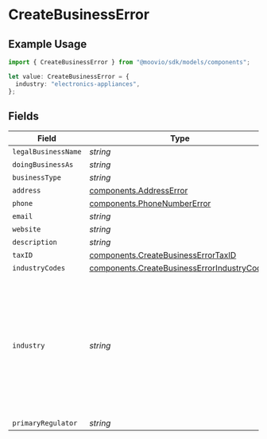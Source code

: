# CreateBusinessError

## Example Usage

```typescript
import { CreateBusinessError } from "@moovio/sdk/models/components";

let value: CreateBusinessError = {
  industry: "electronics-appliances",
};
```

## Fields

| Field                                                                                                                                                                                                                                                 | Type                                                                                                                                                                                                                                                  | Required                                                                                                                                                                                                                                              | Description                                                                                                                                                                                                                                           | Example                                                                                                                                                                                                                                               |
| ----------------------------------------------------------------------------------------------------------------------------------------------------------------------------------------------------------------------------------------------------- | ----------------------------------------------------------------------------------------------------------------------------------------------------------------------------------------------------------------------------------------------------- | ----------------------------------------------------------------------------------------------------------------------------------------------------------------------------------------------------------------------------------------------------- | ----------------------------------------------------------------------------------------------------------------------------------------------------------------------------------------------------------------------------------------------------- | ----------------------------------------------------------------------------------------------------------------------------------------------------------------------------------------------------------------------------------------------------- |
| `legalBusinessName`                                                                                                                                                                                                                                   | *string*                                                                                                                                                                                                                                              | :heavy_minus_sign:                                                                                                                                                                                                                                    | N/A                                                                                                                                                                                                                                                   |                                                                                                                                                                                                                                                       |
| `doingBusinessAs`                                                                                                                                                                                                                                     | *string*                                                                                                                                                                                                                                              | :heavy_minus_sign:                                                                                                                                                                                                                                    | N/A                                                                                                                                                                                                                                                   |                                                                                                                                                                                                                                                       |
| `businessType`                                                                                                                                                                                                                                        | *string*                                                                                                                                                                                                                                              | :heavy_minus_sign:                                                                                                                                                                                                                                    | N/A                                                                                                                                                                                                                                                   |                                                                                                                                                                                                                                                       |
| `address`                                                                                                                                                                                                                                             | [components.AddressError](../../models/components/addresserror.md)                                                                                                                                                                                    | :heavy_minus_sign:                                                                                                                                                                                                                                    | N/A                                                                                                                                                                                                                                                   |                                                                                                                                                                                                                                                       |
| `phone`                                                                                                                                                                                                                                               | [components.PhoneNumberError](../../models/components/phonenumbererror.md)                                                                                                                                                                            | :heavy_minus_sign:                                                                                                                                                                                                                                    | N/A                                                                                                                                                                                                                                                   |                                                                                                                                                                                                                                                       |
| `email`                                                                                                                                                                                                                                               | *string*                                                                                                                                                                                                                                              | :heavy_minus_sign:                                                                                                                                                                                                                                    | N/A                                                                                                                                                                                                                                                   |                                                                                                                                                                                                                                                       |
| `website`                                                                                                                                                                                                                                             | *string*                                                                                                                                                                                                                                              | :heavy_minus_sign:                                                                                                                                                                                                                                    | N/A                                                                                                                                                                                                                                                   |                                                                                                                                                                                                                                                       |
| `description`                                                                                                                                                                                                                                         | *string*                                                                                                                                                                                                                                              | :heavy_minus_sign:                                                                                                                                                                                                                                    | N/A                                                                                                                                                                                                                                                   |                                                                                                                                                                                                                                                       |
| `taxID`                                                                                                                                                                                                                                               | [components.CreateBusinessErrorTaxID](../../models/components/createbusinesserrortaxid.md)                                                                                                                                                            | :heavy_minus_sign:                                                                                                                                                                                                                                    | N/A                                                                                                                                                                                                                                                   |                                                                                                                                                                                                                                                       |
| `industryCodes`                                                                                                                                                                                                                                       | [components.CreateBusinessErrorIndustryCodes](../../models/components/createbusinesserrorindustrycodes.md)                                                                                                                                            | :heavy_minus_sign:                                                                                                                                                                                                                                    | N/A                                                                                                                                                                                                                                                   |                                                                                                                                                                                                                                                       |
| `industry`                                                                                                                                                                                                                                            | *string*                                                                                                                                                                                                                                              | :heavy_minus_sign:                                                                                                                                                                                                                                    | Classification identifier for the industry. Use the [GET industries](https://docs.moov.io/api/enrichment/form-shortening/industries/get/) endpoint to retrieve an array of valid industry details for a merchant, inducing all industry field values. | electronics-appliances                                                                                                                                                                                                                                |
| `primaryRegulator`                                                                                                                                                                                                                                    | *string*                                                                                                                                                                                                                                              | :heavy_minus_sign:                                                                                                                                                                                                                                    | N/A                                                                                                                                                                                                                                                   |                                                                                                                                                                                                                                                       |
